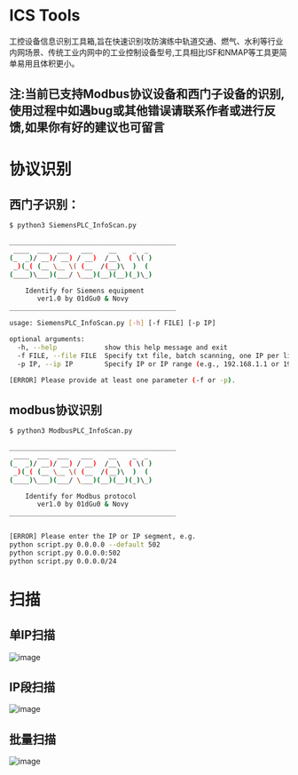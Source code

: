 # ICS Tools
工控设备信息识别工具箱,旨在快速识别攻防演练中轨道交通、燃气、水利等行业内网场景、传统工业内网中的工业控制设备型号,工具相比ISF和NMAP等工具更简单易用且体积更小。
## 注:当前已支持Modbus协议设备和西门子设备的识别,使用过程中如遇bug或其他错误请联系作者或进行反馈,如果你有好的建议也可留言
# 协议识别
## 西门子识别：
```bash
$ python3 SiemensPLC_InfoScan.py

__________________________________________
 ____  ___  ___   ___    __    _  _
(_  _)/ __)/ __) / __)  /__\  ( \( )
 _)(_( (__ \__ \( (__  /(__)\  )  (
(____)\___)(___/ \___)(__)(__)(_)\_)

    Identify for Siemens equipment
       ver1.0 by 01dGu0 & Novy
__________________________________________

usage: SiemensPLC_InfoScan.py [-h] [-f FILE] [-p IP]

optional arguments:
  -h, --help            show this help message and exit
  -f FILE, --file FILE  Specify txt file, batch scanning, one IP per line
  -p IP, --ip IP        Specify IP or IP range (e.g., 192.168.1.1 or 192.168.1.0/24)

[ERROR] Please provide at least one parameter (-f or -p).
```
## modbus协议识别
```bash
$ python3 ModbusPLC_InfoScan.py

__________________________________________
 ____  ___  ___   ___    __    _  _
(_  _)/ __)/ __) / __)  /__\  ( \( )
 _)(_( (__ \__ \( (__  /(__)\  )  (
(____)\___)(___/ \___)(__)(__)(_)\_)

    Identify for Modbus protocol
       ver1.0 by 01dGu0 & Novy
__________________________________________


[ERROR] Please enter the IP or IP segment, e.g.
python script.py 0.0.0.0 --default 502
python script.py 0.0.0.0:502
python script.py 0.0.0.0/24
```
# 扫描
## 单IP扫描
![image](https://github.com/Fupo-series/ICS-Tools/assets/45167857/81aea0c2-4ff9-4b07-9623-41067071edc2)
## IP段扫描
![image](https://github.com/Fupo-series/ICS-Tools/assets/45167857/b135bfcd-0494-4931-8d98-c2b5206fe520)
## 批量扫描
![image](https://github.com/Fupo-series/ICS-Tools/assets/45167857/5fe98798-a605-42db-8fb6-560638ea4fa5)

